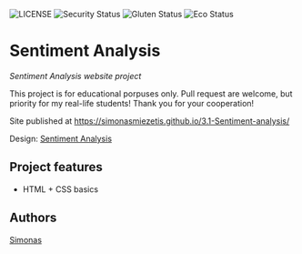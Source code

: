 ![LICENSE](https://img.shields.io/badge/license-MIT-blue.svg?style=flat-square)
![Security Status](https://img.shields.io/security-headers?label=Security&url=https%3A%2F%2Fgithub.com&style=flat-square)
![Gluten Status](https://img.shields.io/badge/Gluten-Free-green.svg)
![Eco Status](https://img.shields.io/badge/ECO-Friendly-green.svg)

# Sentiment Analysis

_Sentiment Analysis website project_

This project is for educational porpuses only. Pull request are welcome, but priority for my real-life students! Thank you for your cooperation!

Site published at https://simonasmiezetis.github.io/3.1-Sentiment-analysis/

Design: [Sentiment Analysis](https://cdn.discordapp.com/attachments/788096811985666078/793037854414340096/Screenshot_2020-12-28_at_10.40.34.png)

## Project features

-   HTML + CSS basics

## Authors

[Simonas](https://github.com/simonasmiezetis)